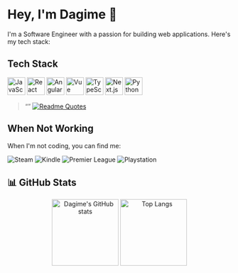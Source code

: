 # Hey, I'm Dagime 👋

I'm a Software Engineer with a passion for building web applications. Here's my tech stack:

## Tech Stack

<p align="left">
  <img src="https://cdn.jsdelivr.net/gh/devicons/devicon/icons/javascript/javascript-original.svg" alt="JavaScript" width="40" height="40"/>
  <img src="https://cdn.jsdelivr.net/gh/devicons/devicon/icons/react/react-original.svg" alt="React" width="40" height="40"/>
  <img src="https://cdn.jsdelivr.net/gh/devicons/devicon/icons/angularjs/angularjs-original.svg" alt="Angular" width="40" height="40"/>
  <img src="https://cdn.jsdelivr.net/gh/devicons/devicon/icons/vuejs/vuejs-original.svg" alt="Vue" width="40" height="40"/>
  <img src="https://cdn.jsdelivr.net/gh/devicons/devicon/icons/typescript/typescript-original.svg" alt="TypeScript" width="40" height="40"/>
  <img src="https://cdn.jsdelivr.net/gh/devicons/devicon/icons/nextjs/nextjs-original-wordmark.svg" alt="Next.js" width="40" height="40"/>
  <img src="https://cdn.jsdelivr.net/gh/devicons/devicon/icons/python/python-original.svg" alt="Python" width="40" height="40"/>
</p>

> “”
> [![Readme Quotes](https://quotes-github-readme.vercel.app/api?quote=Obviously+somebody+had+been+appallingly+incompetent+and+he+hoped+to+God+it+wasn’t+him&author=Douglas+Adams&type=horizontal&theme=dark)](https://github.com/piyushsuthar/github-readme-quotes)

## When Not Working

When I'm not coding, you can find me:

![Steam](https://img.shields.io/badge/Steam-000000?style=flat-square&logo=Steam&logoColor=white)
![Kindle](https://img.shields.io/badge/Kindle-FF9900?style=flat-square&logo=Amazon-Kindle&logoColor=white)
![Premier League](https://img.shields.io/badge/Premier%20League-34EA32?style=flat-square&logo=Premier-League&logoColor=white)
![Playstation](https://img.shields.io/badge/PlayStation-003791?style=flat-square&logo=PlayStation&logoColor=white)

## 📊 GitHub Stats

<p align="center">
  <img src="https://github-readme-stats.vercel.app/api?username=Dagime-Teshome&show_icons=true&theme=radical" alt="Dagime's GitHub stats" height="150">
  <img src="https://github-readme-stats.vercel.app/api/top-langs/?username=Dagime-Teshome&layout=compact&theme=radical" alt="Top Langs" height="150">
</p>
